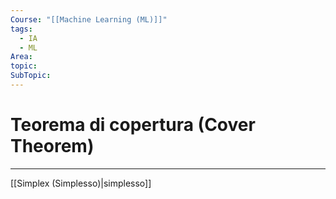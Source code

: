```yaml
---
Course: "[[Machine Learning (ML)]]"
tags:
  - IA
  - ML
Area: 
topic: 
SubTopic:
---
```

# Teorema di copertura (Cover Theorem)
---
[[Simplex (Simplesso)|simplesso]]
